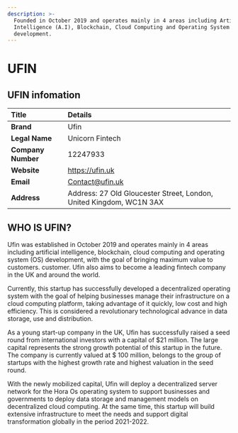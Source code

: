 ```yaml
---
description: >-
  Founded in October 2019 and operates mainly in 4 areas including Artificial
  Intelligence (A.I), Blockchain, Cloud Computing and Operating System (OS)
  development.
---
```


# UFIN

## UFIN infomation

| Title | Details |
| :--- | :--- |
| **Brand** | Ufin |
| **Legal Name** | Unicorn Fintech |
| **Company Number** | 12247933 |
| **Website** | https://ufin.uk |
| **Email** | Contact@ufin.uk |
| **Address** | Address: 27 Old Gloucester Street, London, United Kingdom, WC1N 3AX |

## **WHO IS UFIN?** 

Ufin was established in October 2019 and operates mainly in 4 areas including artificial intelligence, blockchain, cloud computing and operating system \(OS\) development, with the goal of bringing maximum value to customers. customer. Ufin also aims to become a leading fintech company in the UK and around the world. 

Currently, this startup has successfully developed a decentralized operating system with the goal of helping businesses manage their infrastructure on a cloud computing platform, taking advantage of it quickly, low cost and high efficiency. This is considered a revolutionary technological advance in data storage, use and distribution. 

As a young start-up company in the UK, Ufin has successfully raised a seed round from international investors with a capital of $21 million. The large capital represents the strong growth potential of this startup in the future. The company is currently valued at $ 100 million, belongs to the group of startups with the highest growth rate and highest valuation in the seed round. 

With the newly mobilized capital, Ufin will deploy a decentralized server network for the Hora Os operating system to support businesses and governments to deploy data storage and management models on decentralized cloud computing. At the same time, this startup will build extensive infrastructure to meet the needs and support digital transformation globally in the period 2021-2022.

